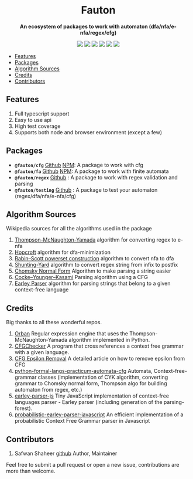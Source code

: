 <div align="center"> <h1>Fauton</h1> </div>
<div align="center"><b>An ecosystem of packages to work with automaton (dfa/nfa/e-nfa/regex/cfg)</b></div>

<p align="center">
  <a href="https://github.com/Devorein/fauton/actions?query=workflow%3A%22Lint%2C+Build+and+Test%22"><img src="https://github.com/devorein/fauton/workflows/Lint,%20Build%20and%20Test/badge.svg"/></a>
  <a href="https://app.codecov.io/gh/Devorein/fauton/branch/master"><img src="https://img.shields.io/codecov/c/github/devorein/fauton?color=blue"/></a>
  <img src="https://img.shields.io/github/commit-activity/m/devorein/fauton?color=yellow" />
  <img src="https://img.shields.io/github/repo-size/devorein/fauton?style=flat-square&color=ocombo"/>
  <img src="https://img.shields.io/github/contributors/devorein/fauton?label=contributors&color=red"/>
  <img src="https://img.shields.io/github/issues/devorein/fauton"/>
</p>

- [Features](#features)
- [Packages](#packages)
- [Algorithm Sources](#algorithm-sources)
- [Credits](#credits)
- [Contributors](#contributors)

## Features

1. Full typescript support
2. Easy to use api
3. High test coverage
4. Supports both node and browser environment (except a few)

## Packages

- **`@fauton/cfg`** [Github](https://github.com/Devorein/fauton/tree/main/packages/cfg) [NPM](https://www.npmjs.com/package/@fauton/cfg): A package to work with cfg
- **`@fauton/fa`** [Github](https://github.com/Devorein/fauton/tree/main/packages/fa) [NPM](https://www.npmjs.com/package/@fauton/fa): A package to work with finite automata
- **`@fauton/regex`** [Github](https://github.com/Devorein/fauton/tree/main/packages/regex) : A package to work with regex validation and parsing
- **`@fauton/testing`** [Github](https://github.com/Devorein/fauton/tree/main/packages/testing) : A package to test your automaton (regex/dfa/nfa/e-nfa/cfg)

## Algorithm Sources

Wikipedia sources for all the algorithms used in the package

1. [Thompson-McNaughton-Yamada](https://en.wikipedia.org/wiki/Thompson%27s_construction) algorithm for converting regex to e-nfa
2. [Hopcroft](https://en.wikipedia.org/wiki/DFA_minimization#Hopcroft's_algorithm) algorithm for dfa-minimization
3. [Rabin–Scott powerset construction](https://en.wikipedia.org/wiki/Powerset_construction) algorithm to convert nfa to dfa
4. [Shunting-Yard](https://en.wikipedia.org/wiki/Shunting-yard_algorithm) algorithm to convert regex string from infix to postfix
5. [Chomsky Normal Form](https://en.wikipedia.org/wiki/Chomsky_normal_form) Algorithm to make parsing a string easier
6. [Cocke–Younger–Kasami](https://en.wikipedia.org/wiki/CYK_algorithm) Parsing algorithm using a CFG
7. [Earley Parser](https://en.wikipedia.org/wiki/Earley_parser) algorithm for parsing strings that belong to a given context-free language

## Credits

Big thanks to all these wonderful repos.

1. [Orban](https://github.com/wevial/orban) Regular expression engine that uses the Thompson-McNaughton-Yamada algorithm implemented in Python.
2. [CFGChecker](https://github.com/mattany/CFGChecker) A program that cross references a context free grammar with a given language.
3. [CFG Epsilon Removal](https://eli.thegreenplace.net/2010/02/08/removing-epsilon-productions-from-context-free-grammars) A detailed article on how to remove epsilon from CFG
4. [python-formal-langs-practicum-automata-cfg](https://github.com/persiyanov/python-formal-langs-practicum-automata-cfg) Automata, Context-free-grammar classes (implementation of CYK algorithm, converting grammar to Chomsky normal form, Thompson algo for building automaton from regex, etc.)
5. [earley-parser-js](https://github.com/lagodiuk/earley-parser-js) Tiny JavaScript implementation of context-free languages parser - Earley parser (including generation of the parsing-forest).
6. [probabilistic-earley-parser-javascript](https://github.com/digitalheir/probabilistic-earley-parser-javascript) An efficient implementation of a probabilistic Context Free Grammar parser in Javascript

## Contributors

1.  Safwan Shaheer [github](https://github.com/Devorein) Author, Maintainer

Feel free to submit a pull request or open a new issue, contributions are more than welcome.

